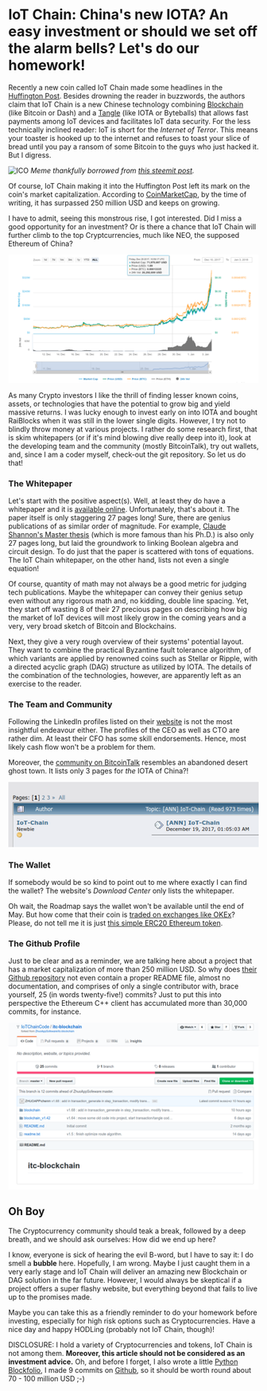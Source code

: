 # IoT Chain: China's new IOTA? An easy investment or should we set off the alarm bells? Let's do our homework!


Recently a new coin called IoT Chain made some headlines in the [Huffington Post](https://www.huffingtonpost.com/entry/a-beginners-guide-to-iot-chain-the-iota-of-china_us_5a4a4edee4b06cd2bd03e183). Besides drowning the reader in buzzwords, the authors claim that IoT Chain is a new Chinese technology combining [Blockchain](https://en.wikipedia.org/wiki/Blockchain) (like Bitcoin or Dash) and a [Tangle](https://en.wikipedia.org/wiki/Directed_acyclic_graph) (like IOTA or Byteballs) that allows fast payments among IoT devices and facilitates IoT data security. For the less technically inclined reader: IoT is short for the *Internet of Terror*. This means your toaster is hooked up to the internet and refuses to toast your slice of bread until you pay a ransom of some Bitcoin to the guys who just hacked it. But I digress.

![ICO](https://steemit-production-imageproxy-thumbnail.s3.amazonaws.com/U5dqtAg1iPo6vrFqmb84gWhxevzxdVZ_1680x8400)
*Meme thankfully borrowed from [this steemit post](https://steemit.com/meme/@echoesinthemind/ico-scams).*

Of course, IoT Chain making it into the Huffington Post left its mark on the coin's market capitalization. According to [CoinMarketCap](https://coinmarketcap.com/currencies/iot-chain/), by the time of writing, it has surpassed 250 million USD and keeps on growing.

I have to admit, seeing this monstrous rise, I got interested. Did I miss a good opportunity for an investment? Or is there a chance that IoT Chain will further climb to the top Cryptcurrencies, much like NEO, the supposed Ethereum of China?

![Surge](https://raw.githubusercontent.com/SmokinCaterpillar/blog/master/iotchain/price_surge.png)

As many Crypto investors I like the thrill of finding lesser known coins, assets, or technologies that have the potential to grow big and yield massive returns. I was lucky enough to invest early on into IOTA and bought RaiBlocks when it was still in the lower single digits. However, I try not to blindly throw money at various projects. I rather do some research first, that is skim whitepapers (or if it's mind blowing dive really deep into it), look at the developing team and the community (mostly BitcoinTalk), try out wallets, and, since I am a coder myself, check-out the git repository. So let us do that!

### The Whitepaper

Let's start with the positive aspect(s). Well, at least they do have a whitepaper and it is [available online](https://iotchain.io/pdf/ITCWHITEPAPER.pdf). Unfortunately, that's about it. The paper itself is only staggering 27 pages long! Sure, there are genius publications of as similar order of magnitude. For example, [Claude Shannon's Master thesis](http://www.cs.virginia.edu/~evans/greatworks/shannon38.pdf) (which is more famous than his Ph.D.) is also only 27 pages long, but laid the groundwork to linking Boolean algebra and circuit design. To do just that the paper is scattered with tons of equations. The IoT Chain whitepaper, on the other hand, lists not even a single equation!

Of course, quantity of math may not always be a good metric for judging tech publications. Maybe the whitepaper can convey their genius setup even without any rigorous math and, no kidding, double line spacing. Yet, they start off wasting 8 of their 27 precious pages on describing how big the market of IoT devices will most likely grow in the coming years and a very, very broad sketch of Bitcoin and Blockchains.

Next, they give a very rough overview of their systems' potential layout. They want to combine the practical Byzantine fault tolerance algorithm, of which variants are applied by renowned coins such as Stellar or Ripple, with a directed acyclic graph (DAG) structure as utilized by IOTA. The details of the combination of the technologies, however, are apparently left as an exercise to the reader.


### The Team and Community

Following the LinkedIn profiles listed on their [website](https://iotchain.io/) is not the most insightful endeavour either. The profiles of the CEO as well as CTO are rather dim. At least their CFO has some skill endorsements. Hence, most likely cash flow won't be a problem for them.

Moreover, the [community on BitcoinTalk](https://bitcointalk.org/index.php?topic=2612309.0) resembles an abandoned desert ghost town. It lists only 3 pages for *the* IOTA of China?!

![BitcoinTalk](https://raw.githubusercontent.com/SmokinCaterpillar/blog/master/iotchain/three_pages.png)


### The Wallet

If somebody would be so kind to point out to me where exactly I can find the wallet? The website's *Download Center* only lists the whitepaper.

Oh wait, the Roadmap says the wallet won't be available until the end of May. But how come that their coin is [traded on exchanges like OKEx](https://coinmarketcap.com/currencies/iot-chain/#markets)? Please, do not tell me it is just [this simple ERC20 Ethereum token](https://etherscan.io/token/tokenholderchart/0x5e6b6d9abad9093fdc861ea1600eba1b355cd940).

### The Github Profile

Just to be clear and as a reminder, we are talking here about a project that has a market capitalization of more than 250 million USD. So why does [their Github repository](https://github.com/IoTChainCode/itc-blockchain) not even contain a proper README file, almost no documentation, and comprises of only a single contributor with, brace yourself, 25 (in words twenty-five!) commits? Just to put this into perspective the Ethereum C++ client has accumulated more than 30,000 commits, for instance.

![The Repo](https://raw.githubusercontent.com/SmokinCaterpillar/blog/master/iotchain/the_repo.png)

## Oh Boy

The Cryptocurrency community should teak a break, followed by a deep breath, and we should ask ourselves: How did we end up here?

I know, everyone is sick of hearing the evil B-word, but I have to say it: I do smell a **bubble** here. Hopefully, I am wrong. Maybe I just caught them in a very early stage and IoT Chain will deliver an amazing new Blockchain or DAG solution in the far future. However, I would always be skeptical if a project offers a super flashy website, but everything beyond that fails to live up to the promises made.

Maybe you can take this as a friendly reminder to do your homework before investing, especially for high risk options such as Cryptocurrencies. Have a nice day and happy HODLing (probably not IoT Chain, though)!


DISCLOSURE: I hold a variety of Cryptocurrencies and tokens, IoT Chain is not among them. **Moreover, this article should not be considered as an investment advice.** Oh, and before I forget, I also wrote a little [Python Blockfolio](https://steemit.com/cryptocurrency/@smcaterpillar/how-much-are-my-cryptocurrency-investments-worth-a-simple-blockfolio-using-python-and-coinmarketcap), I made 9 commits on [Github](https://github.com/SmokinCaterpillar/blockfolio), so it should be worth round about 70 - 100 million USD ;-)
